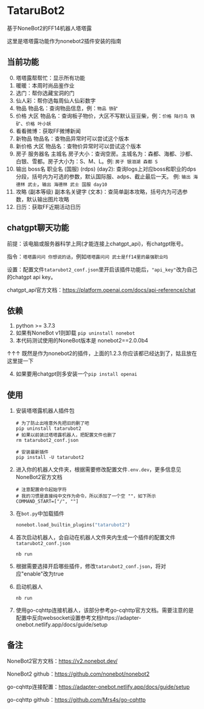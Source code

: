# TataruBot2

基于NoneBot2的FF14机器人塔塔露

这里是塔塔露功能作为nonebot2插件安装的指南

## 当前功能

0. 塔塔露帮帮忙：显示所有功能
1. 暖暖：本周时尚品鉴作业
2. 选门：帮你选藏宝洞的门
3. 仙人彩：帮你选每周仙人仙彩数字
4. 物品 物品名：查询物品信息，例：`物品 铁矿`
5. 价格 大区 物品名：查询板子物价，大区不写默认豆豆柴，例：`价格 陆行鸟 铁矿`、`价格 叶小妖`
6. 看看微博：获取FF微博新闻
7. 新物品 物品名：查物品异常时可以尝试这个版本
8. 新价格 大区 物品名：查物价异常时可以尝试这个版本
9. 房子 服务器名 主城名 房子大小：查询空房。主城名为：森都、海都、沙都、白银、雪都。房子大小为：S、M、L。例: `房子 银泪湖 森都 S`
10. 输出 boss名 职业名 (国服) (rdps) (day2): 查询logs上对应boss和职业的dps分段，括号内为可选的参数，默认国际服、adps、截止最后一天。
例: `输出 海德林 武士`，`输出 海德林 武士 国服 day10`
11. 攻略 (副本等级) 副本名关键字 (文本)：查简单副本攻略，括号内为可选参数，默认输出图片攻略
12. 日历：获取FF近期活动日历

## chatgpt聊天功能

前提：该电脑或服务器科学上网(才能连接上chatgpt_api)，有chatgpt账号。

指令：`塔塔露问问 你想说的话`，例如`塔塔露问问 武士是ff14里的最强职业吗`

设置：配置文件`tatarubot2_conf.json`里开启该插件功能后，`"api_key"`改为自己的chatgpt api key。

chatgpt_api官方文档：https://platform.openai.com/docs/api-reference/chat

## 依赖

1. python >= 3.7.3
2. 如果有NoneBot v1则卸载 `pip uninstall nonebot`
3. 本代码测试使用的NoneBot版本是 nonebot2==2.0.0b4

↑↑↑ 既然是作为nonebot2的插件，上面的1.2.3.你应该都已经达到了，姑且放在这里提一下

4. 如果要用chatgpt则多安装一个`pip install openai`

## 使用

1. 安装塔塔露机器人插件包

   ```shell
   # 为了防止出啥意外先把旧的删了吧
   pip uninstall tatarubot2
   # 如果以前装过塔塔露机器人，把配置文件也删了
   rm tatarubot2_conf.json
   
   # 安装最新插件
   pip install -U tatarubot2
   ```

2. 进入你的机器人文件夹，根据需要修改配置文件`.env.dev`，更多信息见NoneBot2官方文档

   ```shell
   # 注意配置命令起始字符
   # 我的习惯是直接纯中文作为命令，所以添加了一个空 ""，如下所示
   COMMAND_START=["/", ""]  
   ```

3. 在`bot.py`中加载插件

   ```python
   nonebot.load_builtin_plugins("tatarubot2")
   ```
   
5. 首次启动机器人，会自动在机器人文件夹内生成一个插件的配置文件`tatarubot2_conf.json`

   ```shell
   nb run
   ```

6. 根据需要选择开启哪些插件，修改`tatarubot2_conf.json`，将对应"enable"改为true


7. 启动机器人

   ```shell
   nb run
   ```

8. 使用go-cqhttp连接机器人，该部分参考go-cqhttp官方文档。需要注意的是配置中反向websocket设置参考文档https://adapter-onebot.netlify.app/docs/guide/setup

## 备注

NoneBot2官方文档：https://v2.nonebot.dev/

NoneBot2 github：https://github.com/nonebot/nonebot2

go-cqhttp连接配置：https://adapter-onebot.netlify.app/docs/guide/setup

go-cqhttp github：https://github.com/Mrs4s/go-cqhttp
